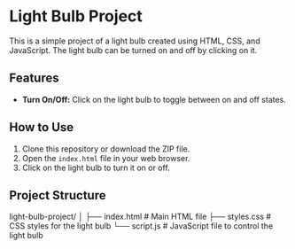 # Light Bulb Project

This is a simple project of a light bulb created using HTML, CSS, and JavaScript. The light bulb can be turned on and off by clicking on it.

## Features

- **Turn On/Off:** Click on the light bulb to toggle between on and off states.

## How to Use

1. Clone this repository or download the ZIP file.
2. Open the `index.html` file in your web browser.
3. Click on the light bulb to turn it on or off.

## Project Structure

light-bulb-project/
│
├── index.html # Main HTML file
├── styles.css # CSS styles for the light bulb
└── script.js # JavaScript file to control the light bulb
